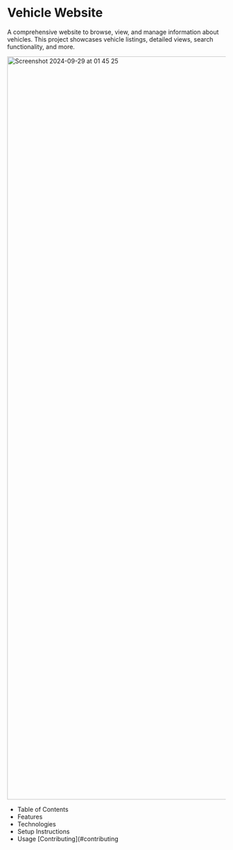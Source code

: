 # Vehicle Website
A comprehensive website to browse, view, and manage information about vehicles. This project showcases vehicle listings, detailed views, search functionality, and more.

<img width="1715" alt="Screenshot 2024-09-29 at 01 45 25" src="https://github.com/user-attachments/assets/23dcce89-18f7-4f91-8ab8-6338085f93d2">

- Table of Contents
- Features
- Technologies
- Setup Instructions
- Usage
[Contributing](#contributing

